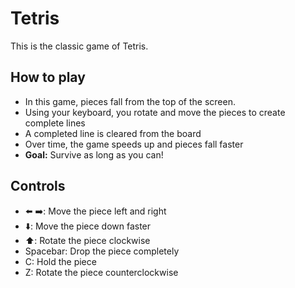 
# Tetris

This is the classic game of Tetris.

## How to play

* In this game, pieces fall from the top of the screen.
* Using your keyboard, you rotate and move the pieces to create complete lines
* A completed line is cleared from the 
board
* Over time, the game speeds up and pieces fall faster
* **Goal:** Survive as long as you can!

## Controls

* ⬅️ ➡️: Move the piece left and right
* ⬇️: Move the piece down faster
* ⬆️: Rotate the piece clockwise
* Spacebar: Drop the piece completely
* C: Hold the piece
* Z: Rotate the piece counterclockwise

